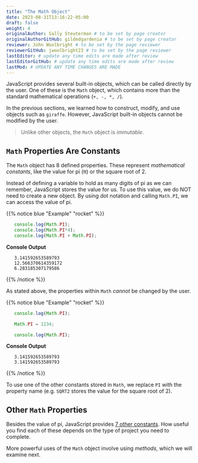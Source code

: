 ```yaml
---
title: "The Math Object"
date: 2023-08-31T13:16:22-05:00
draft: false
weight: 4
originalAuthor: Sally Steuterman # to be set by page creator
originalAuthorGitHub: gildedgardenia # to be set by page creator
reviewer: John Woolbright # to be set by the page reviewer
reviewerGitHub: jwoolbright23 # to be set by the page reviewer
lastEditor: # update any time edits are made after review
lastEditorGitHub: # update any time edits are made after review
lastMod: # UPDATE ANY TIME CHANGES ARE MADE
---
```


JavaScript provides several built-in objects, which can be called directly by
the user. One of these is the `Math` object, which contains more than the
standard mathematical operations (`+, -, *, /`).

In the previous sections, we learned how to construct, modify, and use objects
such as `giraffe`. However, JavaScript built-in objects cannot be modified
by the user.

> Unlike other objects, the `Math` object is *immutable*.

## `Math` Properties Are Constants

The `Math` object has 8 defined properties. These represent *mathematical
constants*, like the value for pi (π) or the square root of 2.

Instead of defining a variable to hold as many digits of pi as we can remember,
JavaScript stores the value for us. To use this value, we do NOT need to
create a new object. By using dot notation and calling `Math.PI`, we can
access the value of pi.

{{% notice blue "Example" "rocket" %}}

   ```js {linenos=true}
      console.log(Math.PI);
      console.log(Math.PI*4);
      console.log(Math.PI + Math.PI);
   ```

   **Console Output**
   
   ```console
      3.141592653589793
      12.566370614359172
      6.283185307179586
   ```

{{% /notice %}}

As stated above, the properties within `Math` *cannot* be changed by the
user.

{{% notice blue "Example" "rocket" %}}

   ```js {linenos=true}
      console.log(Math.PI);

      Math.PI = 1234;

      console.log(Math.PI);
   ```

   **Console Output**

   ```console
      3.141592653589793
      3.141592653589793
   ```

{{% /notice %}}

To use one of the other constants stored in `Math`, we replace `PI` with
the property name (e.g. `SQRT2` stores the value for the square root of 2).

## Other `Math` Properties

Besides the value of pi, JavaScript provides [7 other constants](https://www.w3schools.com/jsref/jsref_obj_math.asp).
How useful you find each of these depends on the type of project you need to
complete.

More powerful uses of the `Math` object involve using *methods*, which we
will examine next.